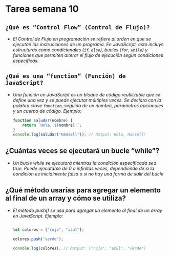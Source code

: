 # Tarea semana 10

## `¿Qué es “Control Flow” (Control de Flujo)?`

- *El Control de Flujo en programación se refiere al orden en que se ejecutan las instrucciones de un programa. En JavaScript, esto incluye estructuras como condicionales (`if`, `else`), bucles (`for`, `while`) y funciones que permiten alterar el flujo de ejecución según condiciones específicas.*  

## `¿Qué es una “function” (Función) de JavaScript?`

- *Una función en JavaScript es un bloque de código reutilizable que se define una vez y se puede ejecutar múltiples veces. Se declara con la palabra clave `function`, seguida de un nombre, parámetros opcionales y un cuerpo de código. Ejemplo:* 

  ```javascript
  function saludar(nombre) {
      return `Hola, ${nombre}!`;
  }
  console.log(saludar("Hansell")); // Output: Hola, Hansell!

## ¿Cuántas veces se ejecutará un bucle “while”?

- *Un bucle while se ejecutará mientras la condición especificada sea true. Puede ejecutarse de 0 a infinitas veces, dependiendo de si la condición es inicialmente falsa o si no hay una forma de salir del bucle*

## ¿Qué método usarías para agregar un elemento al final de un array y cómo se utiliza?

- *El método push() se usa para agregar un elemento al final de un array en JavaScript. Ejemplo:*

    ```javascript

    let colores = ["rojo", "azul"];

    colores.push("verde");

    console.log(colores); // Output: ["rojo", "azul", "verde"]


